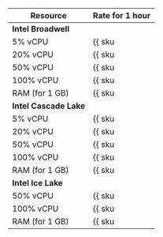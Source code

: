 | Resource       | Rate for 1 hour                                    |
|----------------|----------------------------------------------------|
| **Intel Broadwell** |
| 5% vCPU        | {{ sku|USD|mdb.cluster.mysql.v1.cpu.c5|string }}   |
| 20% vCPU       | {{ sku|USD|mdb.cluster.mysql.v1.cpu.c20|string }}  |
| 50% vCPU       | {{ sku|USD|mdb.cluster.mysql.v1.cpu.c50|string }}  |
| 100% vCPU      | {{ sku|USD|mdb.cluster.mysql.v1.cpu.c100|string }} |
| RAM (for 1 GB) | {{ sku|USD|mdb.cluster.mysql.v1.ram|string }}      |
| **Intel Cascade Lake** |
| 5% vCPU        | {{ sku|USD|mdb.cluster.mysql.v2.cpu.c5|string }}   |
| 20% vCPU       | {{ sku|USD|mdb.cluster.mysql.v2.cpu.c20|string }}  |
| 50% vCPU       | {{ sku|USD|mdb.cluster.mysql.v2.cpu.c50|string }}  |
| 100% vCPU      | {{ sku|USD|mdb.cluster.mysql.v2.cpu.c100|string }} |
| RAM (for 1 GB) | {{ sku|USD|mdb.cluster.mysql.v2.ram|string }}      |
| **Intel Ice Lake** |
| 50% vCPU       | {{ sku|USD|mdb.cluster.mysql.v3.cpu.c50|string }}  |
| 100% vCPU      | {{ sku|USD|mdb.cluster.mysql.v3.cpu.c100|string }} |
| RAM (for 1 GB) | {{ sku|USD|mdb.cluster.mysql.v3.ram|string }}      |


